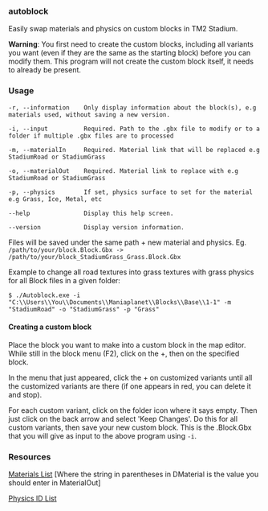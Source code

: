 ### autoblock

Easily swap materials and physics on custom blocks in TM2 Stadium.

__Warning__: You first need to create the custom blocks, including all variants you want (even if they are the same as the starting block) before you can modify them. This program will not create the custom block itself, it needs to already be present.


### Usage

    -r, --information    Only display information about the block(s), e.g materials used, without saving a new version.

    -i, --input          Required. Path to the .gbx file to modify or to a folder if multiple .gbx files are to processed

    -m, --materialIn     Required. Material link that will be replaced e.g StadiumRoad or StadiumGrass

    -o, --materialOut    Required. Material link to replace with e.g StadiumRoad or StadiumGrass

    -p, --physics        If set, physics surface to set for the material e.g Grass, Ice, Metal, etc

    --help               Display this help screen.

    --version            Display version information.

Files will be saved under the same path + new material and physics. Eg. ```/path/to/your/block.Block.Gbx -> /path/to/your/block_StadiumGrass_Grass.Block.Gbx```

Example to change all road textures into grass textures with grass physics for all Block files in a given folder:

    $ ./Autoblock.exe -i "C:\\Users\\You\\Documents\\Maniaplanet\\Blocks\\Base\\1-1" -m "StadiumRoad" -o "StadiumGrass" -p "Grass"

#### Creating a custom block

Place the block you want to make into a custom block in the map editor. While still in the block menu (F2), click on the +, then on the specified block.

In the menu that just appeared, click the + on customized variants until all the customized variants are there (if one appears in red, you can delete it and stop).

For each custom variant, click on the folder icon where it says empty. Then just click on the back arrow and select 'Keep Changes'. Do this for all custom variants, then save your new custom block. This is the .Block.Gbx that you will give as input to the above program using ```-i```.


### Resources

[Materials List](/NadeoImporterMaterialLib.txt) [Where the string in parentheses in DMaterial is the value you should enter in MaterialOut]

[Physics ID List](/PhysicsID.txt)